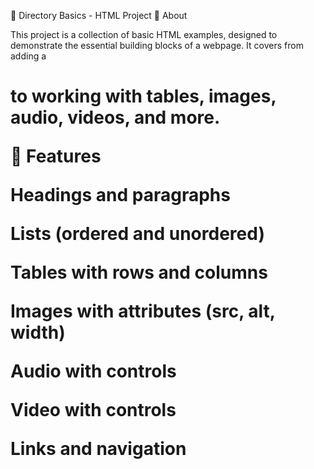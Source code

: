 📘 Directory Basics - HTML Project
📖 About

This project is a collection of basic HTML examples, designed to demonstrate the essential building blocks of a webpage.
It covers from adding a <h1> to working with tables, images, audio, videos, and more.

🚀 Features


Headings and paragraphs

Lists (ordered and unordered)

Tables with rows and columns

Images with attributes (src, alt, width)

Audio with controls

Video with controls

Links and navigation
